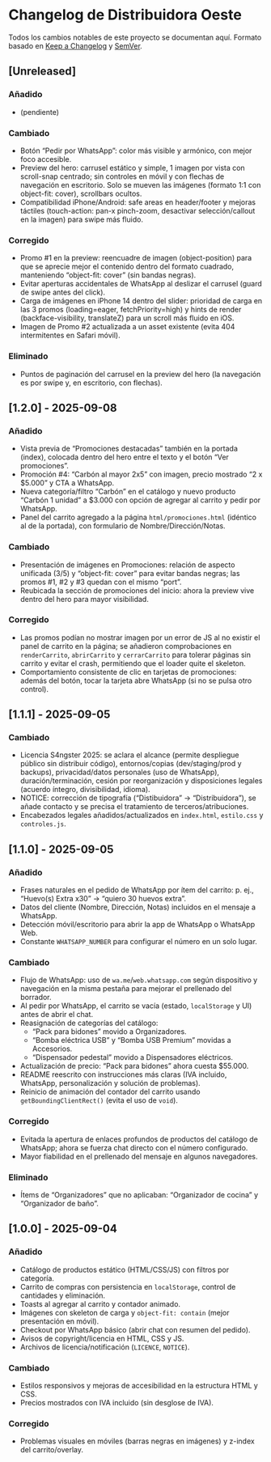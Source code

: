 # Changelog de Distribuidora Oeste

Todos los cambios notables de este proyecto se documentan aquí. Formato basado en
[Keep a Changelog](https://keepachangelog.com/es-ES/) y [SemVer](https://semver.org/lang/es/).

## [Unreleased]
### Añadido
- (pendiente)

### Cambiado
- Botón “Pedir por WhatsApp”: color más visible y armónico, con mejor foco accesible.
 - Preview del hero: carrusel estático y simple, 1 imagen por vista con scroll-snap centrado; sin controles en móvil y con flechas de navegación en escritorio.
 	Solo se mueven las imágenes (formato 1:1 con object-fit: cover), scrollbars ocultos.
- Compatibilidad iPhone/Android: safe areas en header/footer y mejoras táctiles (touch-action: pan-x pinch-zoom,
	desactivar selección/callout en la imagen) para swipe más fluido.

### Corregido
- Promo #1 en la preview: reencuadre de imagen (object-position) para que se aprecie mejor el contenido
	dentro del formato cuadrado, manteniendo “object-fit: cover” (sin bandas negras).
- Evitar aperturas accidentales de WhatsApp al deslizar el carrusel (guard de swipe antes del click).
 - Carga de imágenes en iPhone 14 dentro del slider: prioridad de carga en las 3 promos (loading=eager, fetchPriority=high)
 	y hints de render (backface-visibility, translateZ) para un scroll más fluido en iOS.
 - Imagen de Promo #2 actualizada a un asset existente (evita 404 intermitentes en Safari móvil).

### Eliminado
 - Puntos de paginación del carrusel en la preview del hero (la navegación es por swipe y, en escritorio, con flechas).

## [1.2.0] - 2025-09-08
### Añadido
- Vista previa de “Promociones destacadas” también en la portada (index), colocada dentro del hero entre el texto y el botón “Ver promociones”.
- Promoción #4: “Carbón al mayor 2x5” con imagen, precio mostrado “2 x $5.000” y CTA a WhatsApp.
- Nueva categoría/filtro “Carbón” en el catálogo y nuevo producto “Carbón 1 unidad” a $3.000 con opción de agregar al carrito y pedir por WhatsApp.
- Panel del carrito agregado a la página `html/promociones.html` (idéntico al de la portada), con formulario de Nombre/Dirección/Notas.

### Cambiado
- Presentación de imágenes en Promociones: relación de aspecto unificada (3/5) y “object-fit: cover” para evitar bandas negras; las promos #1, #2 y #3 quedan con el mismo “port”.
- Reubicada la sección de promociones del inicio: ahora la preview vive dentro del hero para mayor visibilidad.

### Corregido
- Las promos podían no mostrar imagen por un error de JS al no existir el panel de carrito en la página; se añadieron comprobaciones en `renderCarrito`, `abrirCarrito` y `cerrarCarrito` para tolerar páginas sin carrito y evitar el crash, permitiendo que el loader quite el skeleton.
- Comportamiento consistente de clic en tarjetas de promociones: además del botón, tocar la tarjeta abre WhatsApp (si no se pulsa otro control).

## [1.1.1] - 2025-09-05
### Cambiado
- Licencia S4ngster 2025: se aclara el alcance (permite despliegue público sin distribuir código), entornos/copias (dev/staging/prod y backups), privacidad/datos personales (uso de WhatsApp), duración/terminación, cesión por reorganización y disposiciones legales (acuerdo íntegro, divisibilidad, idioma).
- NOTICE: corrección de tipografía (“Distibuidora” → “Distribuidora”), se añade contacto y se precisa el tratamiento de terceros/atribuciones.
- Encabezados legales añadidos/actualizados en `index.html`, `estilo.css` y `controles.js`.

## [1.1.0] - 2025-09-05
### Añadido
- Frases naturales en el pedido de WhatsApp por ítem del carrito: p. ej., “Huevo(s) Extra x30” → “quiero 30 huevos extra”.
- Datos del cliente (Nombre, Dirección, Notas) incluidos en el mensaje a WhatsApp.
- Detección móvil/escritorio para abrir la app de WhatsApp o WhatsApp Web.
- Constante `WHATSAPP_NUMBER` para configurar el número en un solo lugar.

### Cambiado
- Flujo de WhatsApp: uso de `wa.me`/`web.whatsapp.com` según dispositivo y navegación en la misma pestaña para mejorar el prellenado del borrador.
- Al pedir por WhatsApp, el carrito se vacía (estado, `localStorage` y UI) antes de abrir el chat.
- Reasignación de categorías del catálogo:
	- “Pack para bidones” movido a Organizadores.
	- “Bomba eléctrica USB” y “Bomba USB Premium” movidas a Accesorios.
	- “Dispensador pedestal” movido a Dispensadores eléctricos.
- Actualización de precio: “Pack para bidones” ahora cuesta $55.000.
- README reescrito con instrucciones más claras (IVA incluido, WhatsApp, personalización y solución de problemas).
- Reinicio de animación del contador del carrito usando `getBoundingClientRect()` (evita el uso de `void`).

### Corregido
- Evitada la apertura de enlaces profundos de productos del catálogo de WhatsApp; ahora se fuerza chat directo con el número configurado.
- Mayor fiabilidad en el prellenado del mensaje en algunos navegadores.

### Eliminado
- Ítems de “Organizadores” que no aplicaban: “Organizador de cocina” y “Organizador de baño”.

## [1.0.0] - 2025-09-04
### Añadido
- Catálogo de productos estático (HTML/CSS/JS) con filtros por categoría.
- Carrito de compras con persistencia en `localStorage`, control de cantidades y eliminación.
- Toasts al agregar al carrito y contador animado.
- Imágenes con skeleton de carga y `object-fit: contain` (mejor presentación en móvil).
- Checkout por WhatsApp básico (abrir chat con resumen del pedido).
- Avisos de copyright/licencia en HTML, CSS y JS.
- Archivos de licencia/notificación (`LICENCE`, `NOTICE`).

### Cambiado
- Estilos responsivos y mejoras de accesibilidad en la estructura HTML y CSS.
- Precios mostrados con IVA incluido (sin desglose de IVA).

### Corregido
- Problemas visuales en móviles (barras negras en imágenes) y z-index del carrito/overlay.
